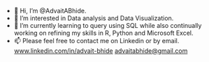 - 👋 Hi, I’m @AdvaitABhide.
- 👀 I’m interested in Data analysis and Data Visualization.
- 🌱 I’m currently learning to query using SQL while also continually working on refining my skills in R, Python and Microsoft Excel. 
- 📫 Please feel free to contact me on Linkedin or by email.
     www.linkedin.com/in/advait-bhide
     advaitabhide@gmail.com   



<!---
AdvaitABhide/AdvaitABhide is a ✨ special ✨ repository because its `README.md` (this file) appears on your GitHub profile.
You can click the Preview link to take a look at your changes.
--->
